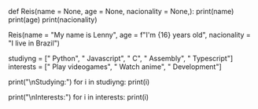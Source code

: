 def Reis(name = None, age = None, nacionality = None,):
    print(name)
    print(age)
    print(nacionality)

Reis(name = "My name is Lenny", age = f"I'm {16} years old", nacionality = "I live in Brazil")

studiyng = ["   Python", "   Javascript", "   C", "   Assembly", "   Typescript"]
interests = ["   Play videogames", "   Watch anime", "   Development"]

print("\nStudying:")
for i in studiyng:
    print(i)

print("\nInterests:")
for i in interests:
    print(i)
